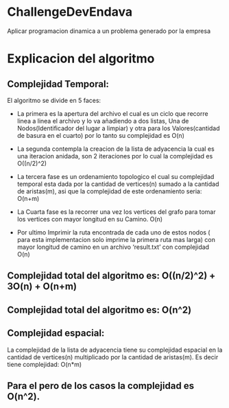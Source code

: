 # ChallengeDevEndava
Aplicar programacion dinamica a un problema generado por la empresa

# Explicacion del algoritmo 

## Complejidad Temporal: 

El algoritmo se divide en 5 faces: 

- La primera es la apertura del archivo el cual es un ciclo que recorre linea a linea el archivo y lo va añadiendo a dos listas, Una de Nodos(Identificador del lugar a limpiar) y otra para los Valores(cantidad de basura en el cuarto) por lo tanto su complejidad es O(n) 

- La segunda contempla la creacion  de la lista de adyacencia la cual es una iteracion anidada, son 2 iteraciones por lo cual la complejidad es O((n/2)^2) 

- La tercera fase es un ordenamiento topologico el cual su complejidad temporal esta dada por la cantidad de vertices(n) sumado a la cantidad de aristas(m), asi que la complejidad de este ordenamiento seria:  O(n+m) 

- La Cuarta fase es la recorrer una vez los vertices del grafo para tomar los vertices con mayor longitud en su Camino.  O(n) 

- Por ultimo Imprimir la ruta encontrada de cada uno de estos nodos ( para esta implementacion solo imprime la primera ruta mas larga)  con mayor longitud de camino en un archivo ‘result.txt’ con complejidad O(n) 

## Complejidad total del algoritmo es:  O((n/2)^2) + 3O(n) + O(n+m) 
## Complejidad total del algoritmo es:  O(n^2)
 

## Complejidad espacial: 

La complejidad de la lista de adyacencia tiene su complejidad espacial en la cantidad de vertices(n) multiplicado por la cantidad de aristas(m). Es decir tiene complejidad: O(n*m)  
## Para el pero de los casos la complejidad es O(n^2). 
